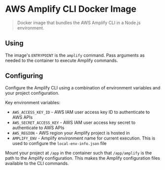 # AWS Amplify CLI Docker Image

> Docker image that bundles the AWS Amplify CLI in a Node.js environment.

## Using

The image's `ENTRYPOINT` is the `amplify` command. Pass arguments as needed to the container to execute Amplify commands.

## Configuring

Configure the Amplify CLI using a combination of environment variables and your project configuration. 

Key environment variables:

* `AWS_ACCESS_KEY_ID` - AWS IAM user access key ID to authenticate to AWS APIs
* `AWS_SECRET_ACCESS_KEY` - AWS IAM user access key secret to authenticate to AWS APIs
* `AWS_REGION` - AWS region your Amplify project is hosted in
* `AMPLIFY_ENV` - Amplify environment name for current execution. This is used to configure the `local-env-info.json` file

Mount your project at `/app` in the container such that `/app/amplify` is the path to the Amplify configuration.
This makes the Amplify configuration files available to the CLI commands.
